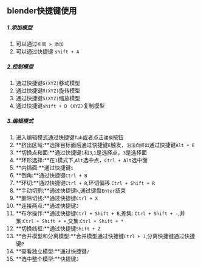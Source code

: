 ## blender快捷键使用

##### 1.添加模型

1. 可以通过`布局 > 添加`
2. 可以通过快捷键 `shift + A`

##### 2.控制模型

1. 通过快捷键`G(XYZ)`移动模型
2. 通过快捷键`R(XYZ)`旋转模型
3. 通过快捷键`S(XYZ)`缩放模型
4. 通过快捷键`shift + D (XYZ)`复制模型

##### 3.编辑模式

1. 进入编辑模式通过快捷键`Tab`或者点击`建模`按钮
2. **挤出区域:**选择目标面后通过快捷键`E`触发，`沿法向挤出`通过快捷键`Alt + E`
3. **切换点和面:**通过快捷键`1`和`3`,`1`是选择点，`3`是选择面
4. **环形选择:**在`1`模式下,`Alt`选中点，`Ctrl + Alt`选中面
5. **内插面:**通过快捷键`i`
6. **倒角:**通过快捷键`Ctrl + B`
7. **环切:**通过快捷键`Ctrl + R`,环切偏移 `Ctrl + Shift + R`
8. **手动切割:**通过快捷键`k`,通过键盘`Enter`结束
9. **删除切线:**通过快捷键`Ctrl + X`
10. **连接两点:**通过快捷键`J`
11. **布尔操作:**通过快捷键`Ctrl + Shift + B`,差集: `Ctrl + Shift + -`,并集:`Ctrl + Shift + +`,交集:`Ctrl + Shift + *`
12. **切换线框:**通过快捷键`Shift + Z`
13. **合并模型和分离模型:**合并模型通过快捷键`Ctrl + J`,分离快捷键通过快捷键`P`
14. **查看独立模型:**通过快捷键`/`
15. **选中整个模型:**快捷键`J`

